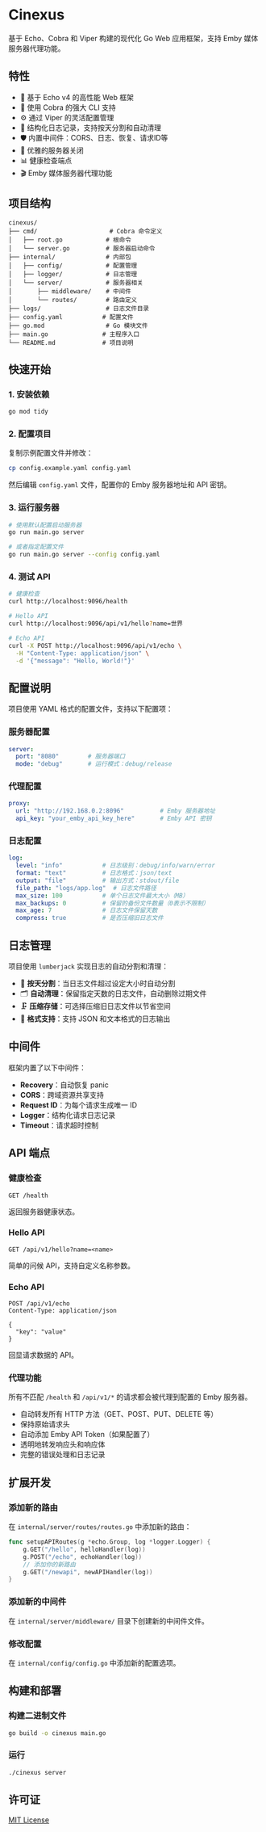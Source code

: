 # Cinexus

基于 Echo、Cobra 和 Viper 构建的现代化 Go Web 应用框架，支持 Emby 媒体服务器代理功能。

## 特性

- 🚀 基于 Echo v4 的高性能 Web 框架
- 🔧 使用 Cobra 的强大 CLI 支持
- ⚙️ 通过 Viper 的灵活配置管理
- 📝 结构化日志记录，支持按天分割和自动清理
- 🛡️ 内置中间件：CORS、日志、恢复、请求ID等
- 🔄 优雅的服务器关闭
- 📊 健康检查端点
- 🎬 Emby 媒体服务器代理功能

## 项目结构

```
cinexus/
├── cmd/                    # Cobra 命令定义
│   ├── root.go            # 根命令
│   └── server.go          # 服务器启动命令
├── internal/              # 内部包
│   ├── config/            # 配置管理
│   ├── logger/            # 日志管理
│   └── server/            # 服务器相关
│       ├── middleware/    # 中间件
│       └── routes/        # 路由定义
├── logs/                  # 日志文件目录
├── config.yaml           # 配置文件
├── go.mod                 # Go 模块文件
├── main.go               # 主程序入口
└── README.md             # 项目说明
```

## 快速开始

### 1. 安装依赖

```bash
go mod tidy
```

### 2. 配置项目

复制示例配置文件并修改：

```bash
cp config.example.yaml config.yaml
```

然后编辑 `config.yaml` 文件，配置你的 Emby 服务器地址和 API 密钥。

### 3. 运行服务器

```bash
# 使用默认配置启动服务器
go run main.go server

# 或者指定配置文件
go run main.go server --config config.yaml
```

### 4. 测试 API

```bash
# 健康检查
curl http://localhost:9096/health

# Hello API
curl http://localhost:9096/api/v1/hello?name=世界

# Echo API
curl -X POST http://localhost:9096/api/v1/echo \
  -H "Content-Type: application/json" \
  -d '{"message": "Hello, World!"}'
```

## 配置说明

项目使用 YAML 格式的配置文件，支持以下配置项：

### 服务器配置

```yaml
server:
  port: "8080"        # 服务器端口
  mode: "debug"       # 运行模式：debug/release
```

### 代理配置

```yaml
proxy:
  url: "http://192.168.0.2:8096"          # Emby 服务器地址
  api_key: "your_emby_api_key_here"       # Emby API 密钥
```

### 日志配置

```yaml
log:
  level: "info"           # 日志级别：debug/info/warn/error
  format: "text"          # 日志格式：json/text
  output: "file"          # 输出方式：stdout/file
  file_path: "logs/app.log"  # 日志文件路径
  max_size: 100           # 单个日志文件最大大小（MB）
  max_backups: 0          # 保留的备份文件数量（0表示不限制）
  max_age: 7              # 日志文件保留天数
  compress: true          # 是否压缩旧日志文件
```

## 日志管理

项目使用 `lumberjack` 实现日志的自动分割和清理：

- 📅 **按天分割**：当日志文件超过设定大小时自动分割
- 🗂️ **自动清理**：保留指定天数的日志文件，自动删除过期文件
- 🗜️ **压缩存储**：可选择压缩旧日志文件以节省空间
- 🔄 **格式支持**：支持 JSON 和文本格式的日志输出

## 中间件

框架内置了以下中间件：

- **Recovery**：自动恢复 panic
- **CORS**：跨域资源共享支持
- **Request ID**：为每个请求生成唯一 ID
- **Logger**：结构化请求日志记录
- **Timeout**：请求超时控制

## API 端点

### 健康检查

```
GET /health
```

返回服务器健康状态。

### Hello API

```
GET /api/v1/hello?name=<name>
```

简单的问候 API，支持自定义名称参数。

### Echo API

```
POST /api/v1/echo
Content-Type: application/json

{
  "key": "value"
}
```

回显请求数据的 API。

### 代理功能

所有不匹配 `/health` 和 `/api/v1/*` 的请求都会被代理到配置的 Emby 服务器。

- 自动转发所有 HTTP 方法（GET、POST、PUT、DELETE 等）
- 保持原始请求头
- 自动添加 Emby API Token（如果配置了）
- 透明地转发响应头和响应体
- 完整的错误处理和日志记录

## 扩展开发

### 添加新的路由

在 `internal/server/routes/routes.go` 中添加新的路由：

```go
func setupAPIRoutes(g *echo.Group, log *logger.Logger) {
    g.GET("/hello", helloHandler(log))
    g.POST("/echo", echoHandler(log))
    // 添加你的新路由
    g.GET("/newapi", newAPIHandler(log))
}
```

### 添加新的中间件

在 `internal/server/middleware/` 目录下创建新的中间件文件。

### 修改配置

在 `internal/config/config.go` 中添加新的配置选项。

## 构建和部署

### 构建二进制文件

```bash
go build -o cinexus main.go
```

### 运行

```bash
./cinexus server
```

## 许可证

[MIT License](LICENSE)

